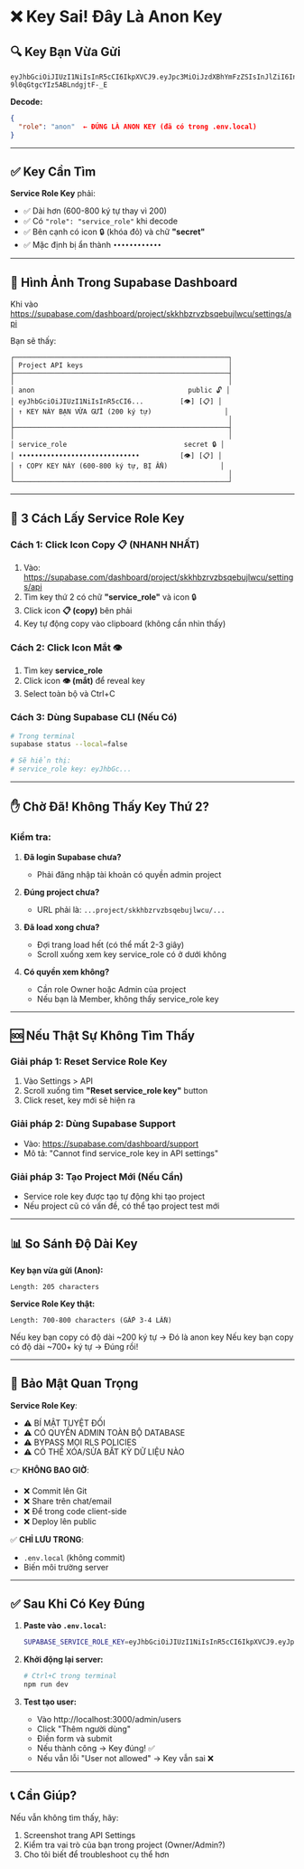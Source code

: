 # ❌ Key Sai! Đây Là Anon Key

## 🔍 Key Bạn Vừa Gửi

```
eyJhbGciOiJIUzI1NiIsInR5cCI6IkpXVCJ9.eyJpc3MiOiJzdXBhYmFzZSIsInJlZiI6InNra2hienJ2emJzcWVidWpsd2N1Iiwicm9sZSI6ImFub24iLCJpYXQiOjE3NjA1MjMyNjksImV4cCI6MjA3NjA5OTI2OX0.e5cZBssEwLEvekK2U3-9l0qGtgcYIz5ABLndgjtF-_E
```

**Decode:**
```json
{
  "role": "anon"  ← ĐÚNG LÀ ANON KEY (đã có trong .env.local)
}
```

---

## ✅ Key Cần Tìm

**Service Role Key** phải:
- ✅ Dài hơn (600-800 ký tự thay vì 200)
- ✅ Có `"role": "service_role"` khi decode
- ✅ Bên cạnh có icon 🔒 (khóa đỏ) và chữ **"secret"**
- ✅ Mặc định bị ẩn thành `••••••••••••`

---

## 📸 Hình Ảnh Trong Supabase Dashboard

Khi vào https://supabase.com/dashboard/project/skkhbzrvzbsqebujlwcu/settings/api

Bạn sẽ thấy:

```
┌─────────────────────────────────────────────────────┐
│ Project API keys                                    │
├─────────────────────────────────────────────────────┤
│                                                     │
│ anon                                      public 🔓 │
│ eyJhbGciOiJIUzI1NiIsInR5cCI6...         [👁️] [📋] │
│ ↑ KEY NÀY BẠN VỪA GỬI (200 ký tự)                  │
│                                                     │
├─────────────────────────────────────────────────────┤
│                                                     │
│ service_role                             secret 🔒 │
│ ••••••••••••••••••••••••••••••          [👁️] [📋] │
│ ↑ COPY KEY NÀY (600-800 ký tự, BỊ ẨN)             │
│                                                     │
└─────────────────────────────────────────────────────┘
```

---

## 🎯 3 Cách Lấy Service Role Key

### Cách 1: Click Icon Copy 📋 (NHANH NHẤT)
1. Vào: https://supabase.com/dashboard/project/skkhbzrvzbsqebujlwcu/settings/api
2. Tìm key thứ 2 có chữ **"service_role"** và icon 🔒
3. Click icon **📋 (copy)** bên phải
4. Key tự động copy vào clipboard (không cần nhìn thấy)

### Cách 2: Click Icon Mắt 👁️
1. Tìm key **service_role**
2. Click icon **👁️ (mắt)** để reveal key
3. Select toàn bộ và Ctrl+C

### Cách 3: Dùng Supabase CLI (Nếu Có)
```bash
# Trong terminal
supabase status --local=false

# Sẽ hiển thị:
# service_role key: eyJhbGc...
```

---

## ✋ Chờ Đã! Không Thấy Key Thứ 2?

### Kiểm tra:
1. **Đã login Supabase chưa?**
   - Phải đăng nhập tài khoản có quyền admin project

2. **Đúng project chưa?**
   - URL phải là: `...project/skkhbzrvzbsqebujlwcu/...`

3. **Đã load xong chưa?**
   - Đợi trang load hết (có thể mất 2-3 giây)
   - Scroll xuống xem key service_role có ở dưới không

4. **Có quyền xem không?**
   - Cần role Owner hoặc Admin của project
   - Nếu bạn là Member, không thấy service_role key

---

## 🆘 Nếu Thật Sự Không Tìm Thấy

### Giải pháp 1: Reset Service Role Key
1. Vào Settings > API
2. Scroll xuống tìm **"Reset service_role key"** button
3. Click reset, key mới sẽ hiện ra

### Giải pháp 2: Dùng Supabase Support
- Vào: https://supabase.com/dashboard/support
- Mô tả: "Cannot find service_role key in API settings"

### Giải pháp 3: Tạo Project Mới (Nếu Cần)
- Service role key được tạo tự động khi tạo project
- Nếu project cũ có vấn đề, có thể tạo project test mới

---

## 📊 So Sánh Độ Dài Key

**Key bạn vừa gửi (Anon):**
```
Length: 205 characters
```

**Service Role Key thật:**
```
Length: 700-800 characters (GẤP 3-4 LẦN)
```

Nếu key bạn copy có độ dài ~200 ký tự → Đó là anon key
Nếu key bạn copy có độ dài ~700+ ký tự → Đúng rồi!

---

## 🔐 Bảo Mật Quan Trọng

**Service Role Key**:
- ⚠️ BÍ MẬT TUYỆT ĐỐI
- ⚠️ CÓ QUYỀN ADMIN TOÀN BỘ DATABASE
- ⚠️ BYPASS MỌI RLS POLICIES
- ⚠️ CÓ THỂ XÓA/SỬA BẤT KỲ DỮ LIỆU NÀO

👉 **KHÔNG BAO GIỜ**:
- ❌ Commit lên Git
- ❌ Share trên chat/email
- ❌ Để trong code client-side
- ❌ Deploy lên public

✅ **CHỈ LƯU TRONG**:
- `.env.local` (không commit)
- Biến môi trường server

---

## ✅ Sau Khi Có Key Đúng

1. **Paste vào `.env.local`:**
   ```bash
   SUPABASE_SERVICE_ROLE_KEY=eyJhbGciOiJIUzI1NiIsInR5cCI6IkpXVCJ9.eyJpc3MiOiJzdXBhYmFzZSIsInJlZiI6InNra2hienJ2emJzcWVidWpsd2N1Iiwicm9sZSI6InNlcnZpY2Vfcm9sZSI... (700+ ký tự)
   ```

2. **Khởi động lại server:**
   ```bash
   # Ctrl+C trong terminal
   npm run dev
   ```

3. **Test tạo user:**
   - Vào http://localhost:3000/admin/users
   - Click "Thêm người dùng"
   - Điền form và submit
   - Nếu thành công → Key đúng! ✅
   - Nếu vẫn lỗi "User not allowed" → Key vẫn sai ❌

---

## 📞 Cần Giúp?

Nếu vẫn không tìm thấy, hãy:
1. Screenshot trang API Settings
2. Kiểm tra vai trò của bạn trong project (Owner/Admin?)
3. Cho tôi biết để troubleshoot cụ thể hơn
